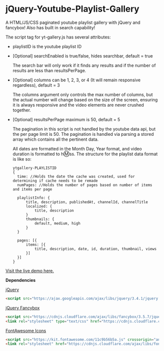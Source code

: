 # jQuery-Youtube-Playlist-Gallery
A HTML/JS/CSS paginated youtube playlist gallery with jQuery and fancybox! Also has built in search capability!

The script tag for yt-gallery.js has several attributes:

 - playlistID is the youtube playlist ID

 - [Optional] searchEnabled is true/false, hides searchbar, default = true
 
      The search bar will only work if it finds any results and if the number of results are less than resultsPerPage.
  
 - [Optional] columns can be 1, 2, 3, or 4 (It will remain responsive regardless), default = 3
 
      The columns argument only controls the max number of columns, but the actual number will change based on the
      size of the screen, ensuring it is always responsive and the video elements are never crushed together.
 
 - [Optional] resultsPerPage maximum is 50, default = 5
 
      The pagination in this script is not handled by the youtube data api, but the per page limit is 50. The pagination is handled via parsing a stored array which contains all       the pertinent data.
      
      All dates are formatted in the Month Day, Year format, and video duration is formatted to h:m:ss. The structure for the playlist data format is like so:
      ```
      ytgallery-PLAYLISTID
      {
        time: //Holds the date the cache was created, used for determining if cache needs to be remade
        numPages: //Holds the number of pages based on number of items and items per page
        
        playlistInfo: {
            title, description, publishedAt, channelId, channelTitle
            localized: {
                title, description
            }
            thumbnails: {
                default, medium, high
            }
        }
        
        pages: [{
            items: [{
                title, description, date, id, duration, thumbnail, views
            }]
        }]
      }
      ```
  

[Visit the live demo here.](https://miromanestar.github.io/jQuery-Youtube-Playlist-Gallery/)

**Dependencies**

<a href="https://jquery.com/">jQuery</a>
```html
<script src="https://ajax.googleapis.com/ajax/libs/jquery/3.4.1/jquery.min.js"></script>
```
<a href="https://fancyapps.com/fancybox/3/">jQuery Fancybox</a>
```html
<script src="https://cdnjs.cloudflare.com/ajax/libs/fancybox/3.5.7/jquery.fancybox.js"></script>
<link rel="stylesheet" type="text/css" href="https://cdnjs.cloudflare.com/ajax/libs/fancybox/3.5.7/jquery.fancybox.css">
```
<a href="https://fontawesome.com/">FontAwesome Icons</a>
```html
<script src="https://kit.fontawesome.com/11c9b56b5a.js" crossorigin="anonymous"></script>
<link rel="stylesheet" href="https://cdnjs.cloudflare.com/ajax/libs/font-awesome/4.7.0/css/font-awesome.min.css">
```
